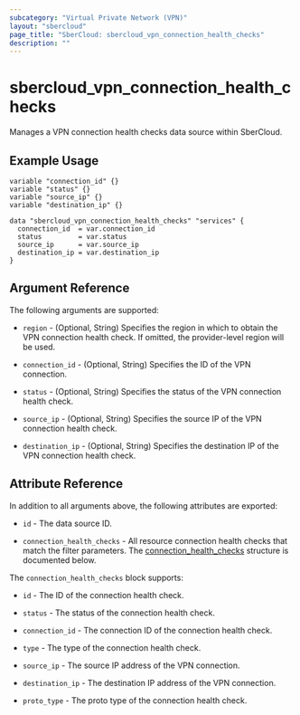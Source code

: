 ```yaml
---
subcategory: "Virtual Private Network (VPN)"
layout: "sbercloud"
page_title: "SberCloud: sbercloud_vpn_connection_health_checks"
description: ""
---
```


# sbercloud_vpn_connection_health_checks

Manages a VPN connection health checks data source within SberCloud.

## Example Usage

```hcl
variable "connection_id" {}
variable "status" {}
variable "source_ip" {}
variable "destination_ip" {}

data "sbercloud_vpn_connection_health_checks" "services" {
  connection_id  = var.connection_id
  status         = var.status
  source_ip      = var.source_ip
  destination_ip = var.destination_ip
}
```

## Argument Reference

The following arguments are supported:

* `region` - (Optional, String) Specifies the region in which to obtain the VPN connection health check.
  If omitted, the provider-level region will be used.

* `connection_id` - (Optional, String) Specifies the ID of the VPN connection.

* `status` - (Optional, String) Specifies the status of the VPN connection health check.

* `source_ip` - (Optional, String) Specifies the source IP of the VPN connection health check.

* `destination_ip` - (Optional, String) Specifies the destination IP of the VPN connection health check.

## Attribute Reference

In addition to all arguments above, the following attributes are exported:

* `id` - The data source ID.

* `connection_health_checks` - All resource connection health checks that match the filter parameters.
  The [connection_health_checks](#connection_health_checks) structure is documented below.

<a name="connection_health_checks"></a>
The `connection_health_checks` block supports:

* `id` - The ID of the connection health check.

* `status` - The status of the connection health check.

* `connection_id` - The connection ID of the connection health check.

* `type` - The type of the connection health check.

* `source_ip` - The source IP address of the VPN connection.

* `destination_ip` - The destination IP address of the VPN connection.

* `proto_type` - The proto type of the connection health check.
